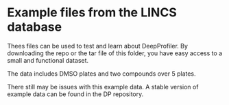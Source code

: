 # Example files from the LINCS database

Thees files can be used to test and learn about DeepProfiler. 
By downloading the repo or the tar file of this folder, you have easy access to a small and functional dataset.

The data includes DMSO plates and two compounds over 5 plates. 

There still may be issues with this example data. A stable version of example data can be found in the DP repository. 